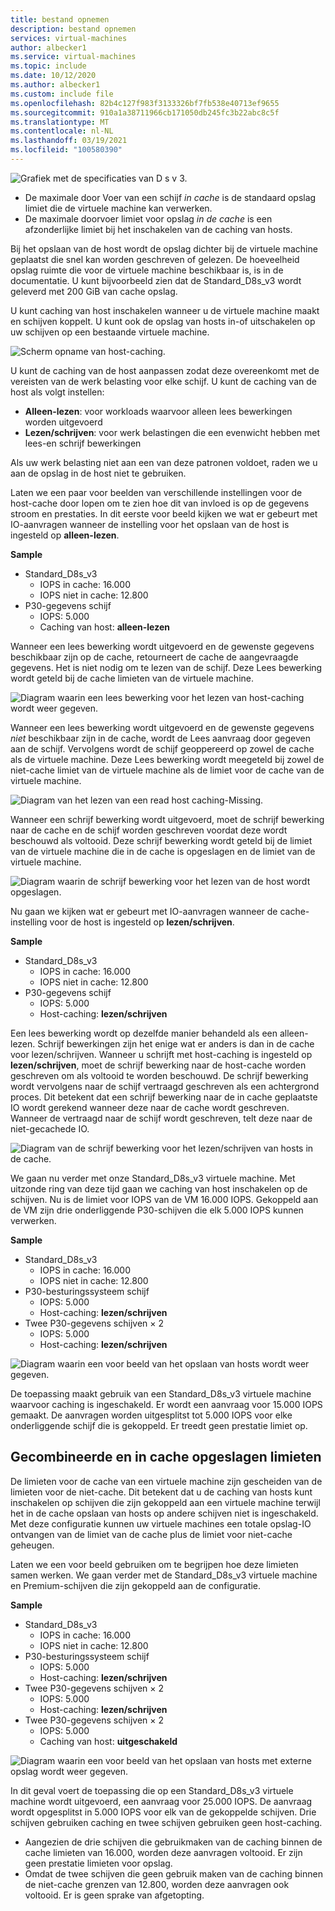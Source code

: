 ```yaml
---
title: bestand opnemen
description: bestand opnemen
services: virtual-machines
author: albecker1
ms.service: virtual-machines
ms.topic: include
ms.date: 10/12/2020
ms.author: albecker1
ms.custom: include file
ms.openlocfilehash: 82b4c127f983f3133326bf7fb538e40713ef9655
ms.sourcegitcommit: 910a1a38711966cb171050db245fc3b22abc8c5f
ms.translationtype: MT
ms.contentlocale: nl-NL
ms.lasthandoff: 03/19/2021
ms.locfileid: "100580390"
---
```

![Grafiek met de specificaties van D s v 3.](media/vm-disk-performance/dsv3-documentation.jpg)

- De maximale door Voer van een schijf *in cache* is de standaard opslag limiet die de virtuele machine kan verwerken.
- De maximale doorvoer limiet voor opslag *in de cache* is een afzonderlijke limiet bij het inschakelen van de caching van hosts.

Bij het opslaan van de host wordt de opslag dichter bij de virtuele machine geplaatst die snel kan worden geschreven of gelezen. De hoeveelheid opslag ruimte die voor de virtuele machine beschikbaar is, is in de documentatie. U kunt bijvoorbeeld zien dat de Standard_D8s_v3 wordt geleverd met 200 GiB van cache opslag.

U kunt caching van host inschakelen wanneer u de virtuele machine maakt en schijven koppelt. U kunt ook de opslag van hosts in-of uitschakelen op uw schijven op een bestaande virtuele machine.

![Scherm opname van host-caching.](media/vm-disk-performance/host-caching.jpg)

U kunt de caching van de host aanpassen zodat deze overeenkomt met de vereisten van de werk belasting voor elke schijf. U kunt de caching van de host als volgt instellen:

- **Alleen-lezen**: voor workloads waarvoor alleen lees bewerkingen worden uitgevoerd
- **Lezen/schrijven**: voor werk belastingen die een evenwicht hebben met lees-en schrijf bewerkingen

Als uw werk belasting niet aan een van deze patronen voldoet, raden we u aan de opslag in de host niet te gebruiken.

Laten we een paar voor beelden van verschillende instellingen voor de host-cache door lopen om te zien hoe dit van invloed is op de gegevens stroom en prestaties. In dit eerste voor beeld kijken we wat er gebeurt met IO-aanvragen wanneer de instelling voor het opslaan van de host is ingesteld op **alleen-lezen**.

**Sample**

- Standard_D8s_v3
  - IOPS in cache: 16.000
  - IOPS niet in cache: 12.800
- P30-gegevens schijf
  - IOPS: 5.000
  - Caching van host: **alleen-lezen**

Wanneer een lees bewerking wordt uitgevoerd en de gewenste gegevens beschikbaar zijn op de cache, retourneert de cache de aangevraagde gegevens. Het is niet nodig om te lezen van de schijf. Deze Lees bewerking wordt geteld bij de cache limieten van de virtuele machine.

![Diagram waarin een lees bewerking voor het lezen van host-caching wordt weer gegeven.](media/vm-disk-performance/host-caching-read-hit.jpg)

Wanneer een lees bewerking wordt uitgevoerd en de gewenste gegevens *niet* beschikbaar zijn in de cache, wordt de Lees aanvraag door gegeven aan de schijf. Vervolgens wordt de schijf geoppereerd op zowel de cache als de virtuele machine. Deze Lees bewerking wordt meegeteld bij zowel de niet-cache limiet van de virtuele machine als de limiet voor de cache van de virtuele machine.

![Diagram van het lezen van een read host caching-Missing.](media/vm-disk-performance/host-caching-read-miss.jpg)

Wanneer een schrijf bewerking wordt uitgevoerd, moet de schrijf bewerking naar de cache en de schijf worden geschreven voordat deze wordt beschouwd als voltooid. Deze schrijf bewerking wordt geteld bij de limiet van de virtuele machine die in de cache is opgeslagen en de limiet van de virtuele machine.

![Diagram waarin de schrijf bewerking voor het lezen van de host wordt opgeslagen.](media/vm-disk-performance/host-caching-write.jpg)

Nu gaan we kijken wat er gebeurt met IO-aanvragen wanneer de cache-instelling voor de host is ingesteld op **lezen/schrijven**.

**Sample**

- Standard_D8s_v3
  - IOPS in cache: 16.000
  - IOPS niet in cache: 12.800
- P30-gegevens schijf
  - IOPS: 5.000
  - Host-caching: **lezen/schrijven**

Een lees bewerking wordt op dezelfde manier behandeld als een alleen-lezen. Schrijf bewerkingen zijn het enige wat er anders is dan in de cache voor lezen/schrijven. Wanneer u schrijft met host-caching is ingesteld op **lezen/schrijven**, moet de schrijf bewerking naar de host-cache worden geschreven om als voltooid te worden beschouwd. De schrijf bewerking wordt vervolgens naar de schijf vertraagd geschreven als een achtergrond proces. Dit betekent dat een schrijf bewerking naar de in cache geplaatste IO wordt gerekend wanneer deze naar de cache wordt geschreven. Wanneer de vertraagd naar de schijf wordt geschreven, telt deze naar de niet-gecachede IO.

![Diagram van de schrijf bewerking voor het lezen/schrijven van hosts in de cache.](media/vm-disk-performance/host-caching-read-write.jpg)

We gaan nu verder met onze Standard_D8s_v3 virtuele machine. Met uitzonde ring van deze tijd gaan we caching van host inschakelen op de schijven. Nu is de limiet voor IOPS van de VM 16.000 IOPS. Gekoppeld aan de VM zijn drie onderliggende P30-schijven die elk 5.000 IOPS kunnen verwerken.

**Sample**

- Standard_D8s_v3
  - IOPS in cache: 16.000
  - IOPS niet in cache: 12.800
- P30-besturingssysteem schijf
  - IOPS: 5.000
  - Host-caching: **lezen/schrijven**
- Twee P30-gegevens schijven × 2
  - IOPS: 5.000
  - Host-caching: **lezen/schrijven**

![Diagram waarin een voor beeld van het opslaan van hosts wordt weer gegeven.](media/vm-disk-performance/host-caching-example-without-remote.jpg)

De toepassing maakt gebruik van een Standard_D8s_v3 virtuele machine waarvoor caching is ingeschakeld. Er wordt een aanvraag voor 15.000 IOPS gemaakt. De aanvragen worden uitgesplitst tot 5.000 IOPS voor elke onderliggende schijf die is gekoppeld. Er treedt geen prestatie limiet op.

## <a name="combined-uncached-and-cached-limits"></a>Gecombineerde en in cache opgeslagen limieten

De limieten voor de cache van een virtuele machine zijn gescheiden van de limieten voor de niet-cache. Dit betekent dat u de caching van hosts kunt inschakelen op schijven die zijn gekoppeld aan een virtuele machine terwijl het in de cache opslaan van hosts op andere schijven niet is ingeschakeld. Met deze configuratie kunnen uw virtuele machines een totale opslag-IO ontvangen van de limiet van de cache plus de limiet voor niet-cache geheugen.

Laten we een voor beeld gebruiken om te begrijpen hoe deze limieten samen werken. We gaan verder met de Standard_D8s_v3 virtuele machine en Premium-schijven die zijn gekoppeld aan de configuratie.

**Sample**

- Standard_D8s_v3
  - IOPS in cache: 16.000
  - IOPS niet in cache: 12.800
- P30-besturingssysteem schijf
  - IOPS: 5.000
  - Host-caching: **lezen/schrijven**
- Twee P30-gegevens schijven × 2
  - IOPS: 5.000
  - Host-caching: **lezen/schrijven**
- Twee P30-gegevens schijven × 2
  - IOPS: 5.000
  - Caching van host: **uitgeschakeld**

![Diagram waarin een voor beeld van het opslaan van hosts met externe opslag wordt weer gegeven.](media/vm-disk-performance/host-caching-example-with-remote.jpg)

In dit geval voert de toepassing die op een Standard_D8s_v3 virtuele machine wordt uitgevoerd, een aanvraag voor 25.000 IOPS. De aanvraag wordt opgesplitst in 5.000 IOPS voor elk van de gekoppelde schijven. Drie schijven gebruiken caching en twee schijven gebruiken geen host-caching.

- Aangezien de drie schijven die gebruikmaken van de caching binnen de cache limieten van 16.000, worden deze aanvragen voltooid. Er zijn geen prestatie limieten voor opslag.
- Omdat de twee schijven die geen gebruik maken van de caching binnen de niet-cache grenzen van 12.800, worden deze aanvragen ook voltooid. Er is geen sprake van afgetopting.

